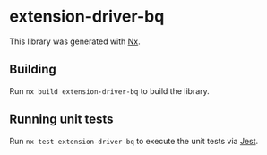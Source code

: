# extension-driver-bq

This library was generated with [Nx](https://nx.dev).

## Building

Run `nx build extension-driver-bq` to build the library.

## Running unit tests

Run `nx test extension-driver-bq` to execute the unit tests via [Jest](https://jestjs.io).
